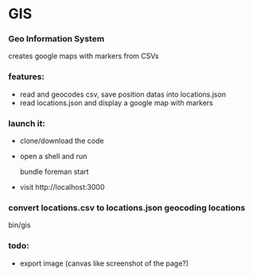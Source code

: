 # GIS
### Geo Information System

creates google maps with markers from CSVs

### features:

- read and geocodes csv, save position datas into locations.json
- read locations.json and display a google map with markers

### launch it:

- clone/download the code
- open a shell and run

    bundle
    foreman start

- visit http://localhost:3000


### convert locations.csv to locations.json geocoding locations

   bin/gis

### todo:

- export image (canvas like screenshot of the page?)